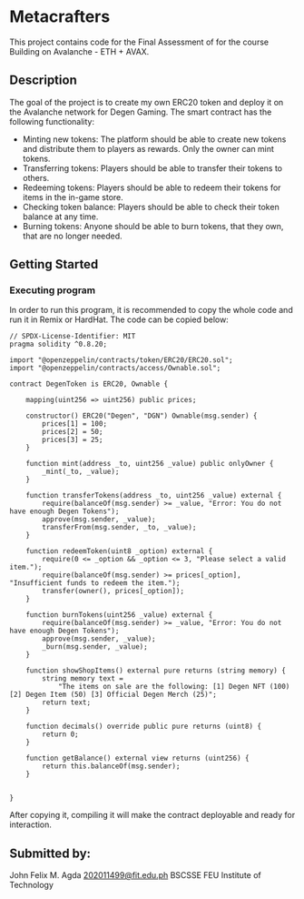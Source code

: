 # Metacrafters 

This project contains code for the Final Assessment of for the course Building on Avalanche - ETH + AVAX.

## Description

The goal of the project is to create my own ERC20 token and deploy it on the Avalanche network for Degen Gaming. The smart contract has the following functionality:

- Minting new tokens: The platform should be able to create new tokens and distribute them to players as rewards. Only the owner can mint tokens.
- Transferring tokens: Players should be able to transfer their tokens to others.
- Redeeming tokens: Players should be able to redeem their tokens for items in the in-game store.
- Checking token balance: Players should be able to check their token balance at any time.
- Burning tokens: Anyone should be able to burn tokens, that they own, that are no longer needed.

## Getting Started

### Executing program

In order to run this program, it is recommended to copy the whole code and run it in Remix or HardHat. The code can be copied below:

```
// SPDX-License-Identifier: MIT
pragma solidity ^0.8.20;

import "@openzeppelin/contracts/token/ERC20/ERC20.sol";
import "@openzeppelin/contracts/access/Ownable.sol";

contract DegenToken is ERC20, Ownable {

    mapping(uint256 => uint256) public prices;

    constructor() ERC20("Degen", "DGN") Ownable(msg.sender) {
        prices[1] = 100;
        prices[2] = 50;
        prices[3] = 25;
    }

    function mint(address _to, uint256 _value) public onlyOwner {
        _mint(_to, _value);
    }

    function transferTokens(address _to, uint256 _value) external {
        require(balanceOf(msg.sender) >= _value, "Error: You do not have enough Degen Tokens");
        approve(msg.sender, _value);
        transferFrom(msg.sender, _to, _value);
    }

    function redeemToken(uint8 _option) external {
        require(0 <= _option && _option <= 3, "Please select a valid item.");
        require(balanceOf(msg.sender) >= prices[_option], "Insufficient funds to redeem the item.");
        transfer(owner(), prices[_option]);
    }

    function burnTokens(uint256 _value) external {
        require(balanceOf(msg.sender) >= _value, "Error: You do not have enough Degen Tokens");
        approve(msg.sender, _value);
        _burn(msg.sender, _value);
    }

    function showShopItems() external pure returns (string memory) {
        string memory text =
            "The items on sale are the following: [1] Degen NFT (100) [2] Degen Item (50) [3] Official Degen Merch (25)";
        return text;
    }

    function decimals() override public pure returns (uint8) {
        return 0;
    }

    function getBalance() external view returns (uint256) {
        return this.balanceOf(msg.sender);
    }


}
```

After copying it, compiling it will make the contract deployable and ready for interaction.

## Submitted by:

John Felix M. Agda
202011499@fit.edu.ph
BSCSSE
FEU Institute of Technology
